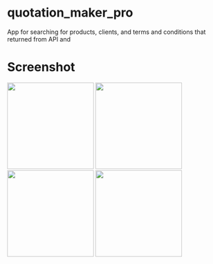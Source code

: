 # quotation_maker_pro

App for searching for products, clients, and terms and conditions that returned from API and

# Screenshot

<img src="https://imgur.com/zvi9c1v.png" width="200">  <img src="https://imgur.com/TyXUxdw.png" width="200">     <img src="https://imgur.com/iVmfgZR.png" width="200">    <img src="https://imgur.com/ON58yLq.png" width="200">
